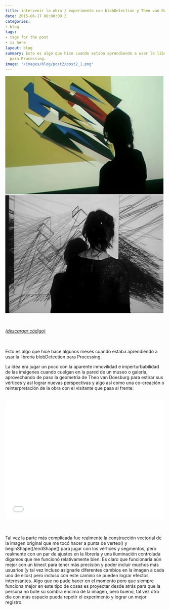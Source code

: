 ```yaml
---
title: intervenir la obra / experimento con blobDetection y Theo van Doesburg
date: 2015-06-17 00:00:00 Z
categories:
- blog
tags:
- tags for the post
- is here
layout: blog
summary: Esto es algo que hice cuando estaba aprendiendo a usar la librería blobDetection
  para Processing.
image: "/images/blog/post2/post2_1.png"
---
```


![Alt text](/images/blog/post2/post2_1.png "theoVanDoesburg_blobDetection")
<br>
![Alt text](/images/blog/post2/post2_2.png "theoVanDoesburg_blobDetection_v2")

<br>

[*(descargar código)*](https://dl.dropboxusercontent.com/u/21566953/mqvlm/post2_theo.zip)
<br>
<br>
<br>

Esto es algo que hice hace algunos meses cuando estaba aprendiendo a usar la librería blobDetection para Processing. 

La idea era jugar un poco con la aparente inmovilidad e imperturbabilidad de las imágenes cuando cuelgan en la pared de un museo o galería, aprovechando de paso la geometría de Theo van Doesburg para estirar sus vértices y así lograr nuevas perspectivas y algo así como una co-creación o reinterpretación de la obra con el visitante que pasa al frente:
<br>
<br>

<p><iframe frameborder="0" height="375" src="//player.vimeo.com/video/84337010" width="500"></iframe></p>
<br>
<br>
Tal vez la parte más complicada fue realmente la construcción vectorial de la imagen original que me tocó hacer a punta de vertex() y beginShape()/endShape() para jugar con los vértices y segmentos, pero realmente con un par de ajustes en la librería y una iluminación controlada digamos que me funcionó relativamente bien. Es claro que funcionaría aún mejor con un kinect para tener más precisión y poder incluir muchos más usuarios (y tal vez incluso asignarle diferentes cambios en la imagen a cada uno de ellos) pero incluso con este camino se pueden lograr efectos interesantes. Algo que no pude hacer en el momento pero que siempre funciona mejor en este tipo de cosas es proyectar desde atrás para que la persona no bote su sombra encima de la imagen, pero bueno, tal vez otro día con más espacio pueda repetir el experimento y lograr un mejor registro.



<br><br>
